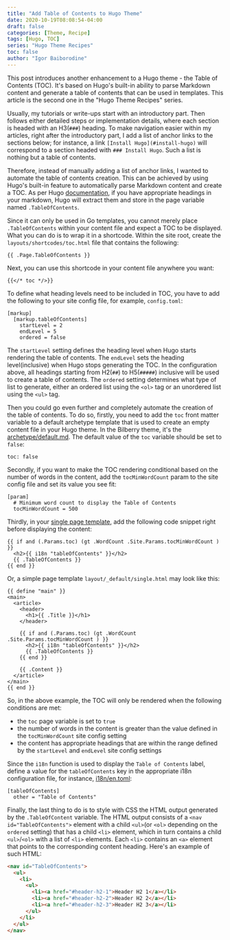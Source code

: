 ```yaml
---
title: "Add Table of Contents to Hugo Theme"
date: 2020-10-19T08:08:54-04:00
draft: false
categories: [Theme, Recipe]
tags: [Hugo, TOC]
series: "Hugo Theme Recipes"
toc: false
author: "Igor Baiborodine"
---
```


This post introduces another enhancement to a Hugo theme - the Table of Contents (TOC). It's based on Hugo's built-in ability to parse Markdown content and generate a table of contents that can be used in templates. This article is the second one in the "Hugo Theme Recipes" series.

<!--more-->

Usually, my tutorials or write-ups start with an introductory part. Then follows either detailed steps or implementation details, where each section is headed with an H3(`###`) heading. To make navigation easier within my articles, right after the introductory part, I add a list of anchor links to the sections below; for instance, a link `[Install Hugo](#install-hugo)` will correspond to a section headed with `### Install Hugo`. Such a list is nothing but a table of contents.

Therefore, instead of manually adding a list of anchor links, I wanted to automate the table of contents creation. This can be achieved by using Hugo's built-in feature to automatically parse Markdown content and create a TOC. As per Hugo [documentation](https://gohugo.io/content-management/toc/), if you have appropriate headings in your markdown, Hugo will extract them and store in the page variable named `.TableOfContents`. 

Since it can only be used in Go templates, you cannot merely place `.TableOfContents` within your content file and expect a TOC to be displayed. What you can do is to wrap it in a shortcode. Within the site root, create the `layouts/shortcodes/toc.html` file that contains the following:
```
{{ .Page.TableOfContents }}
``` 
Next, you can use this shortcode in your content file anywhere you want:
```
{{</* toc */>}}
```
To define what heading levels need to be included in TOC, you have to add the following to your site config file, for example, `config.toml`:
```
[markup]
  [markup.tableOfContents]
    startLevel = 2
    endLevel = 5
    ordered = false
```
The `startLevel` setting defines the heading level when Hugo starts rendering the table of contents. The `endLevel` sets the heading level(inclusive) when Hugo stops generating the TOC. In the configuration above, all headings starting from H2(`##`) to H5(`#####`) inclusive will be used to create a table of contents. The `ordered` setting determines what type of list to generate, either an ordered list using the `<ol>` tag or an unordered list using the `<ul>` tag.

Then you could go even further and completely automate the creation of the table of contents. То do so, firstly, you need to add the `toc` front matter variable to a default archetype template that is used to create an empty content file in your Hugo theme. In the Bilberry theme, it's the [archetype/default.md](https://github.com/Lednerb/bilberry-hugo-theme/blob/2.4.0/archetypes/default.md). The default value of the `toc` variable should be set to `false`:
```
toc: false
``` 

Secondly, if you want to make the TOC rendering conditional based on the number of words in the content, add the `tocMinWordCount` param to the site config file and set its value you see fit:
```
[param]
  # Minimum word count to display the Table of Contents
  tocMinWordCount = 500
```

Thirdly, in your [single page template](https://gohugo.io/templates/single-page-templates/), add the following code snippet right before displaying the content:
```
{{ if and (.Params.toc) (gt .WordCount .Site.Params.tocMinWordCount ) }}
  <h2>{{ i18n "tableOfContents" }}</h2>
  {{ .TableOfContents }}
{{ end }}
```

Or, a simple page template `layout/_default/single.html` may look like this:
```
{{ define "main" }}
<main>
  <article>
    <header>
      <h1>{{ .Title }}</h1>
    </header>

    {{ if and (.Params.toc) (gt .WordCount .Site.Params.tocMinWordCount ) }}
      <h2>{{ i18n "tableOfContents" }}</h2>
      {{ .TableOfContents }}
    {{ end }}

    {{ .Content }}
  </article>
</main>
{{ end }}
```

So, in the above example, the TOC will only be rendered when the following conditions are met:
- the `toc` page variable is set to `true`
- the number of words in the content is greater than the value defined in the `tocMinWordCount` site config setting
- the content has appropriate headings that are within the range defined by the `startLevel` and `endLevel` site config settings

Since the `i18n` function is used to display the `Table of Contents` label, define a value for the `tableOfContents` key in the appropriate i18n configuration file, for instance, [i18n/en.toml](https://github.com/Lednerb/bilberry-hugo-theme/blob/2.4.0/i18n/en.toml):
```
[tableOfContents]
  other = "Table of Contents"
```

Finally, the last thing to do is to style with CSS the HTML output generated by the `.TableOfContent` variable. The HTML output consists of  a `<nav id="TableOfContents">` element with a child `<ul>`(or `<ol>` depending on the `ordered` setting) that has a child `<li>` element, which in turn contains a child `<ul>`/`<ol>` with a list of `<li>` elements. Each `<li>` contains an `<a>` element that points to the corresponding content heading. Here's an example of such HTML:
```html
<nav id="TableOfContents">
  <ul>
    <li>
      <ul>
        <li><a href="#header-h2-1">Header H2 1</a></li>
        <li><a href="#header-h2-2">Header H2 2</a></li>
        <li><a href="#header-h2-3">Header H2 3</a></li>
      </ul>
    </li>
  </ul>
</nav>
```

